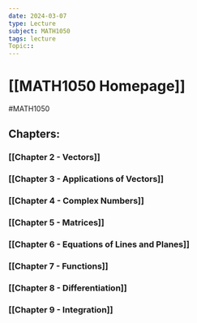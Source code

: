 ```yaml
---
date: 2024-03-07
type: Lecture
subject: MATH1050
tags: lecture
Topic:: 
---
```

# [[MATH1050 Homepage]]
#MATH1050
## Chapters:

### [[Chapter 2 - Vectors]]

### [[Chapter 3 - Applications of Vectors]]

### [[Chapter 4 - Complex Numbers]]

### [[Chapter 5 - Matrices]]

### [[Chapter 6 - Equations of Lines and Planes]]

### [[Chapter 7 - Functions]]

### [[Chapter 8 - Differentiation]]

### [[Chapter 9 - Integration]]





